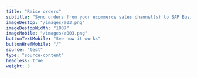 ```yaml
---
title: "Raise orders"
subtitle: "Sync orders from your ecommerce sales channel(s) to SAP Business One"
imageDestop: "/images/a03.png"
imageDestopWidth: "1007"
imageMobile: "/images/a003.png"
buttonTextMobile: "See how it works"
buttonHrefMobile: "/" 
source: "test"
type: "source-content"
headless: true
weight: 3
---
```

